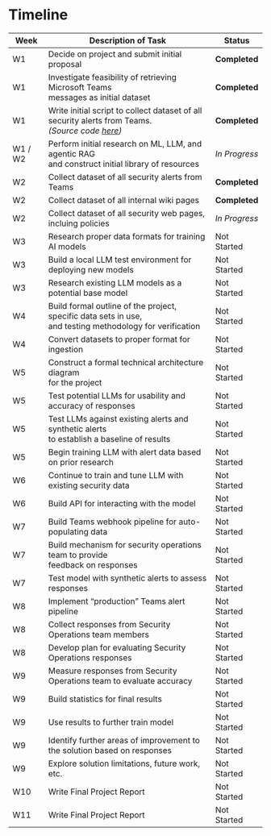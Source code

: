 # Timeline

| **Week** | **Description of Task**                                                                                                                                                                                    | **Status**    |
|----------|------------------------------------------------------------------------------------------------------------------------------------------------------------------------------------------------------------|---------------|
| W1       | Decide on project and submit initial proposal                                                                                                                                                              | **Completed** |
| W1       | Investigate feasibility of retrieving Microsoft Teams <br> messages as initial dataset                                                                                                                     | **Completed** |
| W1       | Write initial script to collect dataset of all <br> security alerts from Teams. <br> *(Source code [here](https://github.com/amerck/oms_practicum/blob/main/source/data_scraping/ms_graph/ms_crawler.py))* | **Completed** |
| W1 / W2  | Perform initial research on ML, LLM, and agentic RAG<br> and construct initial library of resources                                                                                                        | *In Progress* |
| W2       | Collect dataset of all security alerts from Teams                                                                                                                                                          | **Completed** |
| W2       | Collect dataset of all internal wiki pages                                                                                                                                                                 | **Completed** |
| W2       | Collect dataset of all security web pages, incluing policies                                                                                                                                               | *In Progress* |
| W3       | Research proper data formats for training AI models                                                                                                                                                        | Not Started   |
| W3       | Build a local LLM test environment for deploying new models                                                                                                                                                | Not Started   |
| W3       | Research existing LLM models as a potential base model                                                                                                                                                     | Not Started   |
| W4       | Build formal outline of the project, specific data sets in use,<br> and testing methodology for verification                                                                                               | Not Started   |
| W4       | Convert datasets to proper format for ingestion                                                                                                                                                            | Not Started   | 
| W5       | Construct a formal technical architecture diagram<br> for the project                                                                                                                                      | Not Started   |
| W5       | Test potential LLMs for usability and accuracy of responses                                                                                                                                                | Not Started   |
| W5       | Test LLMs against existing alerts and synthetic alerts<br> to establish a baseline of results                                                                                                              | Not Started   |
| W5       | Begin training LLM with alert data based on prior research                                                                                                                                                 | Not Started   |
| W6       | Continue to train and tune LLM with existing security data                                                                                                                                                 | Not Started   |
| W6       | Build API for interacting with the model                                                                                                                                                                   | Not Started   |
| W7       | Build Teams webhook pipeline for auto-populating data                                                                                                                                                      | Not Started   |
| W7       | Build mechanism for security operations team to provide<br> feedback on responses                                                                                                                          | Not Started   |
| W7       | Test model with synthetic alerts to assess responses                                                                                                                                                       | Not Started   |
| W8       | Implement “production” Teams alert pipeline                                                                                                                                                                | Not Started   |
| W8       | Collect responses from Security Operations team members                                                                                                                                                    | Not Started   |
| W8       | Develop plan for evaluating Security Operations responses                                                                                                                                                  | Not Started   |
| W9       | Measure responses from Security Operations team to evaluate accuracy                                                                                                                                       | Not Started   |
| W9       | Build statistics for final results                                                                                                                                                                         | Not Started   |
| W9       | Use results to further train model                                                                                                                                                                         | Not Started   |
| W9       | Identify further areas of improvement to the solution based on responses                                                                                                                                   | Not Started   |
| W9       | Explore solution limitations, future work, etc.                                                                                                                                                            | Not Started   |
| W10      | Write Final Project Report                                                                                                                                                                                 | Not Started   |
| W11      | Write Final Project Report                                                                                                                                                                                 | Not Started   |
